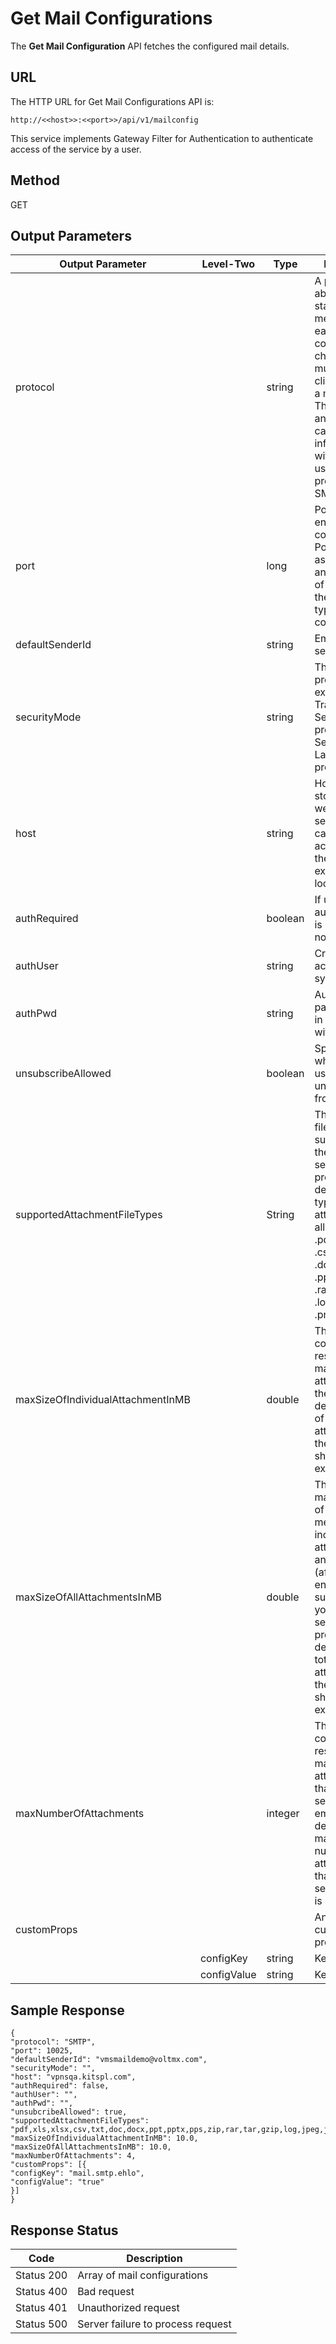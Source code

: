 
# Get Mail Configurations

The **Get Mail Configuration** API fetches the configured mail details.

## URL

The HTTP URL for Get Mail Configurations API is:

```
http://<<host>>:<<port>>/api/v1/mailconfig
```

This service implements Gateway Filter for Authentication to authenticate access of the service by a user.

## Method

GET

## Output Parameters

| Output Parameter                  | Level-Two   | Type    | Description                                                                                                                                                                                                                                    |
| --------------------------------- | ----------- | ------- | ---------------------------------------------------------------------------------------------------------------------------------------------------------------------------------------------------------------------------------------------- |
| protocol                          |             | string  | A protocol about a standard method used at each end of a communication channel. You must use a mail client to access a mail server. The mail client and mail server can exchange information with each other using a protocols.like SMTP/SMTPS |
| port                              |             | long    | Port is an endpoint of communication. Port is always associated with an IP address of a host and the protocol type of the communication                                                                                                        |
| defaultSenderId                   |             | string  | Email ID of the sender                                                                                                                                                                                                                         |
| securityMode                      |             | string  | The security protocols. For example, The Transport Layer Security (TLS) protocol, and Secure Sockets Layer (SSL) protocol                                                                                                                      |
| host                              |             | string  | Host is like a store (a website) on a server so that it can be accessed over the Internet, for example: localhost                                                                                                                              |
| authRequired                      |             | boolean | If user authentication is required or not                                                                                                                                                                                                      |
| authUser                          |             | string  | Credentials to access the system                                                                                                                                                                                                               |
| authPwd                           |             | string  | Authentication password, It is in combination with authUser                                                                                                                                                                                    |
| unsubscribeAllowed                |             | boolean | Specifies whether the user can unsubscribe from emails.                                                                                                                                                                                        |
| supportedAttachmentFileTypes      |             | String  | The attachment file types supported by the SMTP service provider. By default, the types of attachments allowed are: .pdf, .xls, .xlsx, .csv, .txt, .doc, .docx, .ppt, .pptx, .pps, .zip, .rar, .tar, .gzip, .log, .jpeg, .jpg, .png.           |
| maxSizeOfIndividualAttachmentInMB |             | double  | This configuration restricts the max size of any attachment in the email. By default, the size of an attachment in the email should not exceed 10MB.                                                                                           |
| maxSizeOfAllAttachmentsInMB       |             | double  | This is the maximum size of the Email message including attachments and content (after base64 encoding), supported by your SMTP service provider. By default, the total size of attachments in the email should not exceed 10MB.               |
| maxNumberOfAttachments            |             | integer | This configuration restricts the max no. of attachments that can be sent in the email. By default, the maximum number of attachments that can be sent in an email is set to 4.                                                                 |
| customProps                       |             |         | An array of custom properties                                                                                                                                                                                                                  |
|                                   | configKey   | string  | Key value pair                                                                                                                                                                                                                                 |
|                                   | configValue | string  | Key value pair                                                                                                                                                                                                                                 |

## Sample Response

```
{
"protocol": "SMTP",
"port": 10025,
"defaultSenderId": "vmsmaildemo@voltmx.com",
"securityMode": "",
"host": "vpnsqa.kitspl.com",
"authRequired": false,
"authUser": "",
"authPwd": "",
"unsubcribeAllowed": true,
"supportedAttachmentFileTypes": "pdf,xls,xlsx,csv,txt,doc,docx,ppt,pptx,pps,zip,rar,tar,gzip,log,jpeg,jpg,png",
"maxSizeOfIndividualAttachmentInMB": 10.0,
"maxSizeOfAllAttachmentsInMB": 10.0,
"maxNumberOfAttachments": 4,
"customProps": [{
"configKey": "mail.smtp.ehlo",
"configValue": "true"
}]
}
```

## Response Status

| Code       | Description                       |
| ---------- | --------------------------------- |
| Status 200 | Array of mail configurations      |
| Status 400 | Bad request                       |
| Status 401 | Unauthorized request              |
| Status 500 | Server failure to process request |
